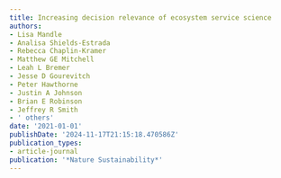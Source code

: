 ```yaml
---
title: Increasing decision relevance of ecosystem service science
authors:
- Lisa Mandle
- Analisa Shields-Estrada
- Rebecca Chaplin-Kramer
- Matthew GE Mitchell
- Leah L Bremer
- Jesse D Gourevitch
- Peter Hawthorne
- Justin A Johnson
- Brian E Robinson
- Jeffrey R Smith
- ' others'
date: '2021-01-01'
publishDate: '2024-11-17T21:15:18.470586Z'
publication_types:
- article-journal
publication: '*Nature Sustainability*'
---
```

